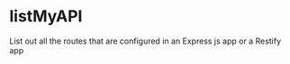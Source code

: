 listMyAPI
=========

List out all the routes that are configured in an Express js app or a Restify app
